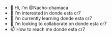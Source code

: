 - 👋 Hi, I’m @Nacho-chamaca
- 👀 I’m interested in donde esta cr7
- 🌱 I’m currently learning donde esta cr7
- 💞️ I’m looking to collaborate on donde esta cr7
- 📫 How to reach me donde esta cr7

<!---
Nacho-chamaca/Nacho-chamaca is a ✨ special ✨ repository because its `README.md` (this file) appears on your GitHub profile.
You can click the Preview link to take a look at your changes.
--->
